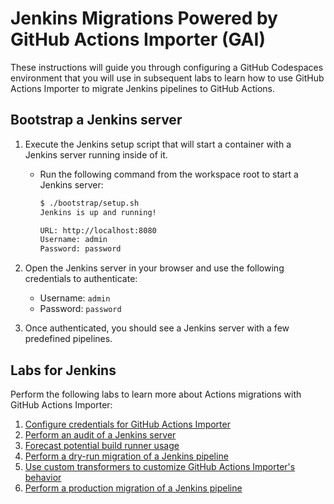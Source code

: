 # Jenkins Migrations Powered by GitHub Actions Importer (GAI)

These instructions will guide you through configuring a GitHub Codespaces
environment that you will use in subsequent labs to learn how to use GitHub
Actions Importer to migrate Jenkins pipelines to GitHub Actions.

## Bootstrap a Jenkins server

1. Execute the Jenkins setup script that will start a container with a Jenkins
   server running inside of it.

   - Run the following command from the workspace root to start a Jenkins
     server:

     ```bash
     $ ./bootstrap/setup.sh
     Jenkins is up and running!

     URL: http://localhost:8080
     Username: admin
     Password: password
     ```

2. Open the Jenkins server in your browser and use the following credentials to
   authenticate:

   - Username: `admin`
   - Password: `password`

3. Once authenticated, you should see a Jenkins server with a few predefined
   pipelines.

## Labs for Jenkins

Perform the following labs to learn more about Actions migrations with GitHub
Actions Importer:

1. [Configure credentials for GitHub Actions Importer](1-configure.md)
2. [Perform an audit of a Jenkins server](2-audit.md)
3. [Forecast potential build runner usage](3-forecast.md)
4. [Perform a dry-run migration of a Jenkins pipeline](4-dry-run.md)
5. [Use custom transformers to customize GitHub Actions Importer's behavior](5-custom-transformers.md)
6. [Perform a production migration of a Jenkins pipeline](6-migrate.md)
